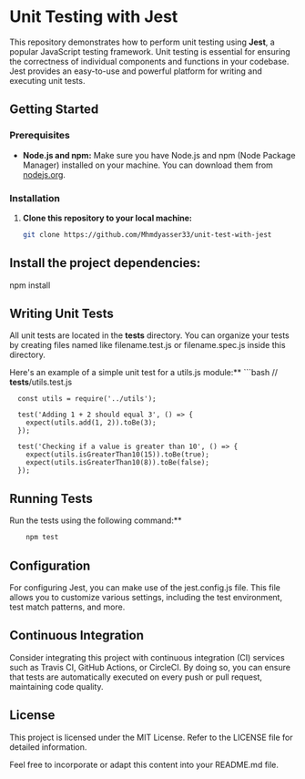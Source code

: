 # Unit Testing with Jest

This repository demonstrates how to perform unit testing using **Jest**, a popular JavaScript testing framework. Unit testing is essential for ensuring the correctness of individual components and functions in your codebase. Jest provides an easy-to-use and powerful platform for writing and executing unit tests.

## Getting Started

### Prerequisites

- **Node.js and npm:** Make sure you have Node.js and npm (Node Package Manager) installed on your machine. You can download them from [nodejs.org](https://nodejs.org/).

### Installation

1. **Clone this repository to your local machine:**
   ```bash
   git clone https://github.com/Mhmdyasser33/unit-test-with-jest

## Install the project dependencies: 
npm install 

## Writing Unit Tests
All unit tests are located in the __tests__ directory. You can organize your tests by creating files named like filename.test.js or filename.spec.js inside this directory.

Here's an example of a simple unit test for a utils.js module:**
      ```bash
      // __tests__/utils.test.js
      
      const utils = require('../utils');
      
      test('Adding 1 + 2 should equal 3', () => {
        expect(utils.add(1, 2)).toBe(3);
      });
      
      test('Checking if a value is greater than 10', () => {
        expect(utils.isGreaterThan10(15)).toBe(true);
        expect(utils.isGreaterThan10(8)).toBe(false);
      });

  ## Running Tests
 Run the tests using the following command:**
 ```bash
     npm test
```
## Configuration
For configuring Jest, you can make use of the jest.config.js file. This file allows you to customize various settings, including the test environment, test match patterns, and more.

## Continuous Integration
Consider integrating this project with continuous integration (CI) services such as Travis CI, GitHub Actions, or CircleCI. By doing so, you can ensure that tests are automatically executed on every push or pull request, maintaining code quality.

## License
This project is licensed under the MIT License. Refer to the LICENSE file for detailed information.

Feel free to incorporate or adapt this content into your README.md file.



 

